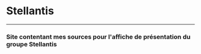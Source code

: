 # Stellantis
-------------------------------

### Site contentant mes sources pour l'affiche de présentation du groupe Stellantis
